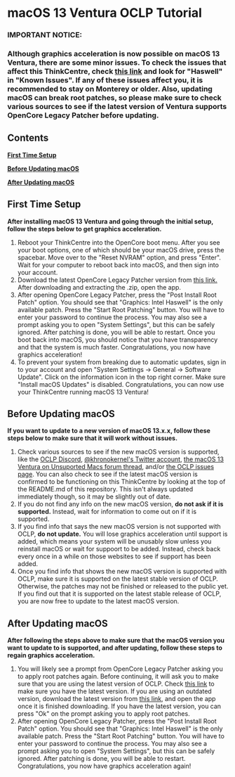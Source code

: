 # **macOS 13 Ventura OCLP Tutorial**

### **IMPORTANT NOTICE:** 
### **Although graphics acceleration is now possible on macOS 13 Ventura, there are some minor issues. To check the issues that affect this ThinkCentre, check [this link](https://github.com/dortania/OpenCore-Legacy-Patcher/issues/1008/) and look for "Haswell" in "Known Issues". If any of these issues affect you, it is recommended to stay on Monterey or older. Also, updating macOS can break root patches, so please make sure to check various sources to see if the latest version of Ventura supports OpenCore Legacy Patcher before updating.**

## Contents

[**First Time Setup**](#first-time-setup)
  
[**Before Updating macOS**](#before-updating-macos)

[**After Updating macOS**](#after-updating-macos)

## First Time Setup

**After installing macOS 13 Ventura and going through the initial setup, follow the steps below to get graphics acceleration.**

1. Reboot your ThinkCentre into the OpenCore boot menu. After you see your boot options, one of which should be your macOS drive, press the spacebar. Move over to the "Reset NVRAM" option, and press "Enter". Wait for your computer to reboot back into macOS, and then sign into your account.
2. Download the latest OpenCore Legacy Patcher version from [this link.](https://github.com/dortania/OpenCore-Legacy-Patcher/releases/latest/download/OpenCore-Patcher-GUI.app.zip) After downloading and extracting the .zip, open the app.
3. After opening OpenCore Legacy Patcher, press the "Post Install Root Patch" option. You should see that "Graphics: Intel Haswell" is the only available patch. Press the "Start Root Patching" button. You will have to enter your password to continue the process. You may also see a prompt asking you to open "System Settings", but this can be safely ignored. After patching is done, you will be able to restart. Once you boot back into macOS, you should notice that you have transparency and that the system is much faster. Congratulations, you now have graphics acceleration!
4. To prevent your system from breaking due to automatic updates, sign in to your account and open "System Settings -> General -> Software Update". Click on the information icon in the top right corner. Make sure "Install macOS Updates" is disabled. Congratulations, you can now use your ThinkCentre running macOS 13 Ventura!

## Before Updating macOS

**If you want to update to a new version of macOS 13.x.x, follow these steps below to make sure that it will work without issues.**

1. Check various sources to see if the new macOS version is supported, like the [OCLP Discord](https://discord.gg/rqdPgH8xSN), [@khronokernel's Twitter account](https://twitter.com/khronokernel), [the macOS 13 Ventura on Unsuported Macs forum thread](https://forums.macrumors.com/threads/macos-13-ventura-on-unsupported-macs-thread.2346881/), and/or [the OCLP issues page](https://github.com/dortania/OpenCore-Legacy-Patcher/issues). You can also check to see if the latest macOS version is confirmed to be functioning on this ThinkCentre by looking at the top of the README.md of this repository. This isn't always updated immediately though, so it may be slightly out of date.
2. If you do not find any info on the new macOS version, **do not ask if it is supported.** Instead, wait for information to come out on if it is supported.
3. If you find info that says the new macOS version is not supported with OCLP, **do not update.** You will lose graphics acceleration until support is added, which means your system will be unusably slow unless you reinstall macOS or wait for suppoort to be added. Instead, check back every once in a while on those websites to see if support has been added.
4. Once you find info that shows the new macOS version is supported with OCLP, make sure it is supported on the latest stable version of OCLP. Otherwise, the patches may not be finished or released to the public yet. If you find out that it is supported on the latest stable release of OCLP, you are now free to update to the latest macOS version.

## After Updating macOS

**After following the steps above to make sure that the macOS version you want to update to is supported, and after updating, follow these steps to regain graphics acceleration.**

1. You will likely see a prompt from OpenCore Legacy Patcher asking you to apply root patches again. Before continuing, it will ask you to make sure that you are using the latest version of OCLP. Check [this link](https://github.com/dortania/OpenCore-Legacy-Patcher/releases) to make sure you have the latest version. If you are using an outdated version, download the latest version from [this link](https://github.com/dortania/OpenCore-Legacy-Patcher/releases/latest/download/OpenCore-Patcher-GUI.app.zip), and open the app once it is finished downloading. If you have the latest version, you can press "Ok" on the prompt asking you to apply root patches.
2. After opening OpenCore Legacy Patcher, press the "Post Install Root Patch" option. You should see that "Graphics: Intel Haswell" is the only available patch. Press the "Start Root Patching" button. You will have to enter your password to continue the process. You may also see a prompt asking you to open "System Settings", but this can be safely ignored. After patching is done, you will be able to restart. Congratulations, you now have graphics acceleration again! 
